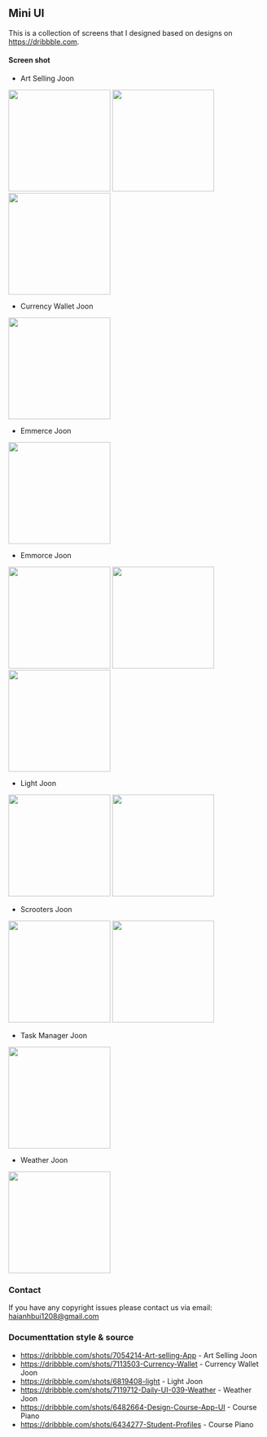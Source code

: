 ## Mini UI

This is a collection of screens that I designed based on designs on https://dribbble.com.

#### Screen shot

 - Art Selling Joon

<img src="https://raw.githubusercontent.com/devHaiAnh/Mini-UI/master/Screenshots/art_selling_joon1.png" width="200"/> <img src="https://raw.githubusercontent.com/devHaiAnh/Mini-UI/master/Screenshots/art_selling_joon2.png" width="200"/>
<img src="https://raw.githubusercontent.com/devHaiAnh/Mini-UI/master/Screenshots/art_selling_joon3.png" width="200"/>

 - Currency Wallet Joon

<img src="https://raw.githubusercontent.com/devHaiAnh/Mini-UI/master/Screenshots/currency_wallet_joon.png" width="200"/>

- Emmerce Joon

<img src="https://raw.githubusercontent.com/devHaiAnh/Mini-UI/master/Screenshots/emmerce_joon.png" width="200"/>

- Emmorce Joon

<img src="https://raw.githubusercontent.com/devHaiAnh/Mini-UI/master/Screenshots/emmorce_joon1.png" width="200"/> <img src="https://raw.githubusercontent.com/devHaiAnh/Mini-UI/master/Screenshots/emmorce_joon2.png" width="200"/>
<img src="https://raw.githubusercontent.com/devHaiAnh/Mini-UI/master/Screenshots/emmorce_joon3.png" width="200"/>

- Light Joon

<img src="https://raw.githubusercontent.com/devHaiAnh/Mini-UI/master/Screenshots/light_joon1.png" width="200"/> <img src="https://raw.githubusercontent.com/devHaiAnh/Mini-UI/master/Screenshots/light_joon2.png" width="200"/>

- Scrooters Joon

<img src="https://raw.githubusercontent.com/devHaiAnh/Mini-UI/master/Screenshots/scooters_joon1.png" width="200"/> <img src="https://raw.githubusercontent.com/devHaiAnh/Mini-UI/master/Screenshots/scooters_joon2.png" width="200"/>

- Task Manager Joon

<img src="https://raw.githubusercontent.com/devHaiAnh/Mini-UI/master/Screenshots/task_manager_joon.png" width="200"/>

- Weather Joon

<img src="https://raw.githubusercontent.com/devHaiAnh/Mini-UI/master/Screenshots/weather_joon.png" width="200"/>

### Contact

If you have any copyright issues please contact us via email: haianhbui1208@gmail.com

### Documenttation style & source
- https://dribbble.com/shots/7054214-Art-selling-App - Art Selling Joon
- https://dribbble.com/shots/7113503-Currency-Wallet - Currency Wallet Joon
- https://dribbble.com/shots/6819408-light - Light Joon
- https://dribbble.com/shots/7119712-Daily-UI-039-Weather - Weather Joon
- https://dribbble.com/shots/6482664-Design-Course-App-UI - Course Piano
- https://dribbble.com/shots/6434277-Student-Profiles - Course Piano
